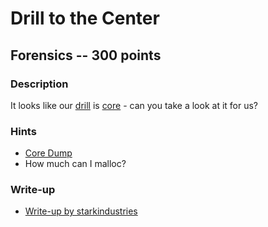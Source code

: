 # Drill to the Center

## Forensics -- 300 points

### Description

It looks like our [drill](./drill) is [core](./core) - can you take a look at it for us?

### Hints

* [Core Dump](https://en.wikipedia.org/wiki/Core_dump)
* How much can I malloc?


### Write-up

- [Write-up by starkindustries](https://github.com/starkindustries/CyberStakes2020/tree/master/DrillToTheCenter)
